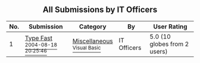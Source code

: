 ﻿<div align="center">

## All Submissions by IT Officers

</div>

No.  | Submission | Category | By   | User Rating
---- | ---------- | -------- | ---- | -----------
1 | [Type Fast<br /><sup>2004-08-18 20:25:46</sup>](https://github.com/Planet-Source-Code/it-officers-type-fast__1-61604) | [Miscellaneous<br /><sup>Visual Basic</sup>](../ByCategory/miscellaneous__1-1.md) | IT Officers | 5.0 (10 globes from 2 users)
